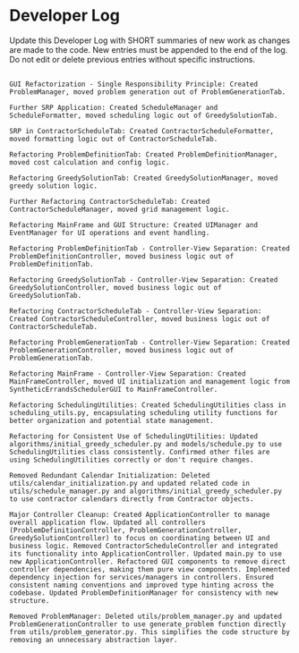 # Developer Log

Update this Developer Log with SHORT summaries of new work as changes are made to the code. New entries must be appended to the end of the log. Do not edit or delete previous entries without specific instructions.

## 
    GUI Refactorization - Single Responsibility Principle: Created ProblemManager, moved problem generation out of ProblemGenerationTab.

    Further SRP Application: Created ScheduleManager and ScheduleFormatter, moved scheduling logic out of GreedySolutionTab.

    SRP in ContractorScheduleTab: Created ContractorScheduleFormatter, moved formatting logic out of ContractorScheduleTab.

    Refactoring ProblemDefinitionTab: Created ProblemDefinitionManager, moved cost calculation and config logic.

    Refactoring GreedySolutionTab: Created GreedySolutionManager, moved greedy solution logic.

    Further Refactoring ContractorScheduleTab: Created ContractorScheduleManager, moved grid management logic.

    Refactoring MainFrame and GUI Structure: Created UIManager and EventManager for UI operations and event handling.

    Refactoring ProblemDefinitionTab - Controller-View Separation: Created ProblemDefinitionController, moved business logic out of ProblemDefinitionTab.

    Refactoring GreedySolutionTab - Controller-View Separation: Created GreedySolutionController, moved business logic out of GreedySolutionTab.

    Refactoring ContractorScheduleTab - Controller-View Separation: Created ContractorScheduleController, moved business logic out of ContractorScheduleTab.

    Refactoring ProblemGenerationTab - Controller-View Separation: Created ProblemGenerationController, moved business logic out of ProblemGenerationTab.

    Refactoring MainFrame - Controller-View Separation: Created MainFrameController, moved UI initialization and management logic from SyntheticErrandsSchedulerGUI to MainFrameController.

    Refactoring SchedulingUtilities: Created SchedulingUtilities class in scheduling_utils.py, encapsulating scheduling utility functions for better organization and potential state management.

    Refactoring for Consistent Use of SchedulingUtilities: Updated algorithms/initial_greedy_scheduler.py and models/schedule.py to use SchedulingUtilities class consistently. Confirmed other files are using SchedulingUtilities correctly or don't require changes.

    Removed Redundant Calendar Initialization: Deleted utils/calendar_initialization.py and updated related code in utils/schedule_manager.py and algorithms/initial_greedy_scheduler.py to use contractor calendars directly from Contractor objects.

    Major Controller Cleanup: Created ApplicationController to manage overall application flow. Updated all controllers (ProblemDefinitionController, ProblemGenerationController, GreedySolutionController) to focus on coordinating between UI and business logic. Removed ContractorScheduleController and integrated its functionality into ApplicationController. Updated main.py to use new ApplicationController. Refactored GUI components to remove direct controller dependencies, making them pure view components. Implemented dependency injection for services/managers in controllers. Ensured consistent naming conventions and improved type hinting across the codebase. Updated ProblemDefinitionManager for consistency with new structure.

    Removed ProblemManager: Deleted utils/problem_manager.py and updated ProblemGenerationController to use generate_problem function directly from utils/problem_generator.py. This simplifies the code structure by removing an unnecessary abstraction layer.
